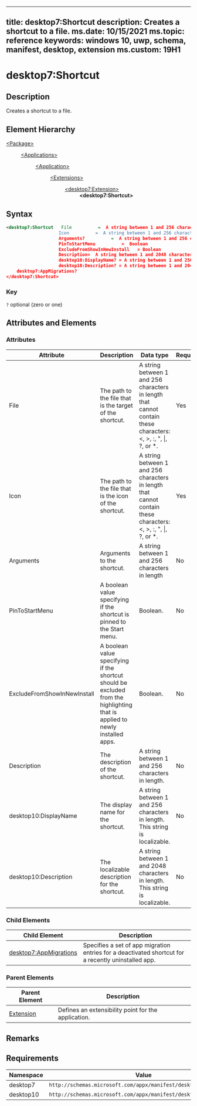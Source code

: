 ﻿---

title: desktop7:Shortcut
description: Creates a shortcut to a file.
ms.date: 10/15/2021
ms.topic: reference
keywords: windows 10, uwp, schema, manifest, desktop, extension 
ms.custom: 19H1
---

# desktop7:Shortcut

## Description
Creates a shortcut to a file.

## Element Hierarchy
<dl>
<dt><a href="element-package.md">&lt;Package&gt;</a></dt>
<dd>
<dl>
<dt><a href="element-applications.md">&lt;Applications&gt;</a></dt>
<dd>
<dl>
<dt><a href="element-application.md">&lt;Application&gt;</a></dt>
<dd>
<dl>
<dt><a href="element-1-extensions.md">&lt;Extensions&gt;</a></dt>
<dd>
<dl>
<dt><a href="element-desktop7-extension.md">&lt;desktop7:Extension&gt;</a></dt>
<dd><b>&lt;desktop7:Shortcut&gt;</b></dd>
</dl>
</dd>
</dl>
</dd>
</dl>
</dd>
</dl>
</dd>
</dl>


## Syntax
```xml
<desktop7:Shortcut   File          =  A string between 1 and 256 characters in length that cannot contain these characters: <, >, :, ", |, ?, or *.
                    Icon          =  A string between 1 and 256 characters in length that cannot contain these characters: <, >, :, ", |, ?, or *.
                    Arguments?          =  A string between 1 and 256 characters in length. 
                    PinToStartMenu          =  Boolean
                    ExcludeFromShowInNewInstall   = Boolean
                    Description=  A string between 1 and 2048 characters in length.
                    desktop10:DisplayName? = A string between 1 and 256 characters in length. This string is localizable.
                    desktop10:Description? = A string between 1 and 2048 characters in length. This string is localizable.>
    desktop7:AppMigrations?
</desktop7:Shortcut>
```

### Key
`?` optional (zero or one) 

## Attributes and Elements

### Attributes

| Attribute | Description | Data type | Required |
|-----------|-------------|-----------|----------|
| File | The path to the file that is the target of the shortcut. | A string between 1 and 256 characters in length that cannot contain these characters: <, >, :, ", \|, ?, or *. | Yes |
| Icon | The path to the file that is the icon of the shortcut. | A string between 1 and 256 characters in length that cannot contain these characters: <, >, :, ", \|, ?, or *. | Yes |
| Arguments | Arguments to the shortcut. | A string between 1 and 256 characters in length | No |
| PinToStartMenu | A boolean value specifying if the shortcut is pinned to the Start menu. | Boolean. | No |
| ExcludeFromShowInNewInstall  | A boolean value specifying if the shortcut should be excluded from the highlighting that is applied to newly installed apps. | Boolean.  | No |
| Description  | The description of the shortcut.  | A string between 1 and 256 characters in length.  | No |
| desktop10:DisplayName | The display name for the shortcut. | A string between 1 and 256 characters in length. This string is localizable. | No |
| desktop10:Description | The localizable description for the shortcut. | A string between 1 and 2048 characters in length. This string is localizable. | No |

### Child Elements

| Child Element | Description |
|---------------|-------------|
| [desktop7:AppMigrations](element-desktop7-appmigrations.md) | Specifies a set of app migration entries for a deactivated shortcut for a recently uninstalled app. |  


### Parent Elements

| Parent Element | Description |
|---------------|-------------|
| [Extension](element-desktop7-extension.md) | Defines an extensibility point for the application. |  


## Remarks




## Requirements

| Namespace |       Value                                                      |
|---------------|-------------------------------------------------------------|
| desktop7 | `http://schemas.microsoft.com/appx/manifest/desktop/windows10/7` |
| desktop10 | `http://schemas.microsoft.com/appx/manifest/desktop/windows10/10` |